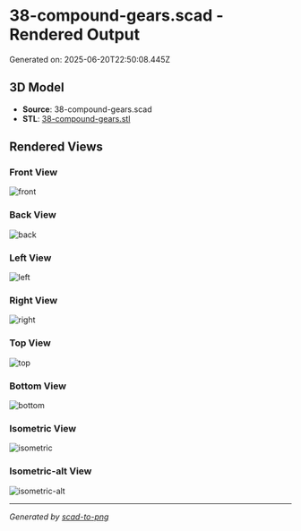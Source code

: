 # 38-compound-gears.scad - Rendered Output

Generated on: 2025-06-20T22:50:08.445Z

## 3D Model

- **Source**: 38-compound-gears.scad
- **STL**: [38-compound-gears.stl](./38-compound-gears.stl)

## Rendered Views

### Front View
![front](./front.png)

### Back View
![back](./back.png)

### Left View
![left](./left.png)

### Right View
![right](./right.png)

### Top View
![top](./top.png)

### Bottom View
![bottom](./bottom.png)

### Isometric View
![isometric](./isometric.png)

### Isometric-alt View
![isometric-alt](./isometric-alt.png)

---
*Generated by [scad-to-png](https://github.com/imjasonh/scad-to-png)*
